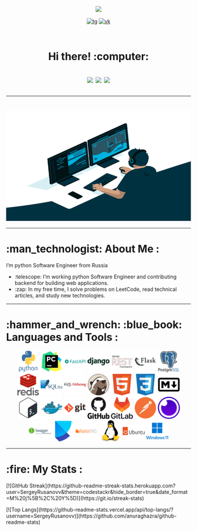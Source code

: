 <div id="header" align="center">
  <img src="https://media.giphy.com/media/M9gbBd9nbDrOTu1Mqx/giphy.gif" width="100"/>
</div>

<div align="center" id="badges">
    <p>
        <a href="https://t.me/sergei_rusanow"> <img src="https://img.shields.io/badge/Telegram-2CA5E0?style=for-the-badge&logo=telegram&logoColor=white" alt="tg"></a> 
        <a href="https://vk.com/i_am_rock_32"> <img src="https://img.shields.io/badge/вконтакте-%232E87FB.svg?&style=for-the-badge&logo=vk&logoColor=white" alt="vk"></a>
    </p>
</div>

<div align="center">
    <img src="https://komarev.com/ghpvc/?username=SergeyRusanovv&style=flat-square&color=blue" alt=""/>
</div>

<h1 align="center">
   Hi there! :computer:
    <p>
        <img src="https://media.giphy.com/media/hvRJCLFzcasrR4ia7z/giphy.gif" width="30px"/>
        <img src="https://media.giphy.com/media/hvRJCLFzcasrR4ia7z/giphy.gif" width="30px"/>
        <img src="https://media.giphy.com/media/hvRJCLFzcasrR4ia7z/giphy.gif" width="30px"/>
    </p>
</h1>

---

<h1 align="center">
    <img align="center" alt="Coding" width="600" height="300" src="assets/code.gif">
</h1>

---

<h1 align="left"> :man_technologist: About Me : </h1>
    <p align="left">I’m python Software Engineer from Russia</p>
    <ul align="left">
      <li>:telescope: I’m working python Software Engineer and contributing backend for building web applications.</li>
      <li>:zap: In my free time, I solve problems on LeetCode, read technical articles, and study new technologies.</li>
    </ul>

---

<h1 align="left">:hammer_and_wrench: :blue_book: Languages and Tools :</h1>
<p align="center">
    <img src="assets/python-original-wordmark.svg" width="60" height="60">
    <img src="assets/pycharm-original.svg" width="60" height="60">
    <img src="assets/fastapi-original-wordmark.svg" width="60" height="60">
    <img src="assets/django-plain-wordmark.svg" width="60" height="60">
    <img src="assets/djangorest-original.svg" width="60" height="60">
    <img src="assets/flask-original-wordmark.svg" width="60" height="60">
    <img src="assets/postgresql-original-wordmark.svg" width="60" height="60">
    <img src="assets/redis-original-wordmark.svg" width="60" height="60">
    <img src="assets/sqlite-original-wordmark.svg" width="60" height="60">
    <img src="assets/sqlalchemy-original-wordmark.svg" width="60" height="60">
    <img src="assets/dbeaver-original.svg" width="60" height="60">
    <img src="assets/html5-original.svg" width="60" height="60">
    <img src="assets/css3-original.svg" width="60" height="60">
    <img src="assets/markdown-original.svg" width="60" height="60">
    <img src="assets/bash-plain.svg" width="60" height="60">
    <img src="assets/docker-original.svg" width="60" height="60">
    <img src="assets/git-original-wordmark.svg" width="60" height="60">
    <img src="assets/github-original-wordmark.svg" width="60" height="60">
    <img src="assets/gitlab-original-wordmark.svg" width="60" height="60">
    <img src="assets/postman-original.svg" width="60" height="60">
    <img src="assets/insomnia-original.svg" width="60" height="60">
    <img src="assets/swagger-original-wordmark.svg" width="60" height="60">
    <img src="assets/poetry-original.svg" width="60" height="60">
    <img src="assets/rabbitmq-original-wordmark.svg" width="60" height="60"> 
    <img src="assets/linux-original.svg" width="60" height="60">
    <img src="assets/ubuntu-original-wordmark.svg" width="60" height="60">
    <img src="assets/windows11-original-wordmark.svg" width="60" height="60">
</p>

---

<h1> :fire: My Stats :</h1>
<p>[![GitHub Streak](https://github-readme-streak-stats.herokuapp.com?user=SergeyRusanovv&theme=codestackr&hide_border=true&date_format=M%20j%5B%2C%20Y%5D)](https://git.io/streak-stats)</p>
<p>[![Top Langs](https://github-readme-stats.vercel.app/api/top-langs/?username=SergeyRusanovv)](https://github.com/anuraghazra/github-readme-stats)</p>

<div id="stat" align="center">
    <img src="https://github-profile-summary-cards.vercel.app/api/cards/profile-details?username=SergeyRusanovv&theme=github_dark" alt=""/>
    <img src="https://github-profile-summary-cards.vercel.app/api/cards/most-commit-language?username=SergeyRusanovv&theme=github_dark" alt=""/>
     <img src="https://github-profile-summary-cards.vercel.app/api/cards/stats?username=SergeyRusanovv&theme=github_dark" alt=""/>
</div>